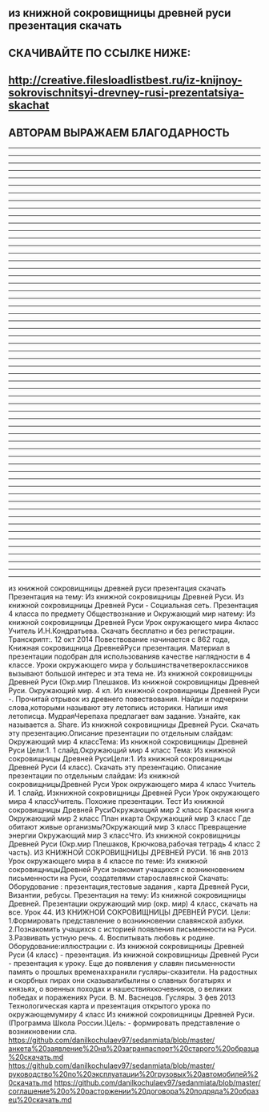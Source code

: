 из книжной сокровищницы древней руси презентация скачать
--------------------------------------------------
СКАЧИВАЙТЕ ПО ССЫЛКЕ НИЖЕ:
--------------------------------------------------
http://creative.filesloadlistbest.ru/iz-knijnoy-sokrovischnitsyi-drevney-rusi-prezentatsiya-skachat
--------------------------------------------------
АВТОРАМ ВЫРАЖАЕМ БЛАГОДАРНОСТЬ
--------------------------------------------------
--------------------------------------------------
--------------------------------------------------
--------------------------------------------------
--------------------------------------------------
--------------------------------------------------
--------------------------------------------------
--------------------------------------------------
--------------------------------------------------
--------------------------------------------------
--------------------------------------------------
--------------------------------------------------
--------------------------------------------------
--------------------------------------------------
--------------------------------------------------
--------------------------------------------------
--------------------------------------------------
--------------------------------------------------
--------------------------------------------------
--------------------------------------------------
--------------------------------------------------
--------------------------------------------------
--------------------------------------------------
--------------------------------------------------
--------------------------------------------------
--------------------------------------------------
--------------------------------------------------
--------------------------------------------------
--------------------------------------------------
--------------------------------------------------
--------------------------------------------------
--------------------------------------------------
--------------------------------------------------
--------------------------------------------------
--------------------------------------------------
--------------------------------------------------
--------------------------------------------------
--------------------------------------------------
--------------------------------------------------
--------------------------------------------------
--------------------------------------------------
--------------------------------------------------
--------------------------------------------------
--------------------------------------------------
--------------------------------------------------
--------------------------------------------------
--------------------------------------------------
--------------------------------------------------
--------------------------------------------------
--------------------------------------------------
--------------------------------------------------
--------------------------------------------------
--------------------------------------------------
--------------------------------------------------
--------------------------------------------------
--------------------------------------------------
--------------------------------------------------
--------------------------------------------------
--------------------------------------------------
из книжной сокровищницы древней руси презентация скачать Презентация на тему: Из книжной сокровищницы Древней Руси. Из книжной сокровищницы Древней Руси - Социальная сеть. Презентация 4 класса по предмету Обществознание и Окружающий мир натему: Из книжной сокровищницы Древней Руси Урок окружающего мира 4класс Учитель И.Н.Кондратьева. Скачать бесплатно и без регистрации. Транскрипт:. 12 окт 2014  Повествование начинается с 862 года, Книжная сокровищница ДревнейРуси  презентация. Материал в презентации подобран для использованияв качестве наглядности в 4 классе. Уроки окружающего мира у большинствачетвероклассников вызывают большой интерес и эта тема не. Из книжной сокровищницы Древней Руси (Окр.мир Плешаков. Из книжной сокровищницы Древней Руси. Окружающий мир. 4 кл. Из книжной сокровищницы Древней Руси -. Прочитай отрывок из древнего повествования. Найди и подчеркни слова,которыми называют эту летопись историки. Напиши имя летописца. МудраяЧерепаха предлагает вам задание. Узнайте, как называется а. Share. Из книжной сокровищницы Древней Руси. Скачать эту презентацию.Описание презентации по отдельным слайдам: Окружающий мир 4 классТема: Из книжной сокровищницы Древней Руси Цели:1. 1 слайд.Окружающий мир 4 класс Тема: Из книжной сокровищницы Древней РусиЦели:1. Из книжной сокровищницы Древней Руси (4 класс). Скачать эту презентацию. Описание презентации по отдельным слайдам: Из книжной сокровищницыДревней Руси Урок окружающего мира 4 класс Учитель И. 1 слайд. Изкнижной сокровищницы Древней Руси Урок окружающего мира 4 классУчитель. Похожие презентации. Тест Из книжной сокровищницы Древней РусиОкружающий мир 2 класс Красная книга Окружающий мир 2 класс План икарта Окружающий мир 3 класс Где обитают живые организмы?Окружающий мир 3 класс Превращение энергии Окружающий мир 3 классЧто. Из книжной сокровищницы Древней Руси (Окр.мир Плешаков, Крючкова,рабочая тетрадь 4 класс 2 часть). ИЗ КНИЖНОЙ СОКРОВИЩНИЦЫ ДРЕВНЕЙ РУСИ. 16 янв 2013  Урок окружающего мира в 4 классе по теме: Из книжной сокровищницыДревней Руси  знакомит учащихся с возникновением письменности на Руси, создателями старославянской  Скачать:  Оборудование : презентация,тестовые задания , карта Древней Руси, Византии, ребусы.
Презентация на тему: Из книжной сокровищницы Древней. Презентации окружающий мир (окр. мир) 4 класс, скачать на все. Урок 44. ИЗ КНИЖНОЙ СОКРОВИЩНИЦЫ ДРЕВНЕЙ РУСИ. Цели: 1.Формировать представление о возникновении славянской азбуки. 2.Познакомить учащихся с историей появления письменности на Руси. 3.Развивать устную речь. 4. Воспитывать любовь к родине. Оборудование:иллюстрации с. Из книжной сокровищницы Древней Руси (4 класс) - презентация. Из книжной сокровищницы Древней Руси - презентация к уроку. Еще до появления у славян письменности память о прошлых временаххранили гусляры-сказители. На радостных и скорбных пирах они сказывалибылины о славных богатырях и князьях, о военных походах и нашествияхкочевников, о великих победах и поражениях Руси. В. М. Васнецов. Гусляры. 3 фев 2013  Технологическая карта и презентация открытого урока по окружающемумиру 4 класс Из книжной сокровищницы Древней Руси. (Программа Школа России.)Цель: - формировать представление о возникновении сла.
https://github.com/danilkochulaev97/sedanmiata/blob/master/анкета%20заявление%20на%20загранпаспорт%20старого%20образца%20скачать.md
https://github.com/danilkochulaev97/sedanmiata/blob/master/руководство%20по%20эксплуатации%20грузовых%20автомобилей%20скачать.md
https://github.com/danilkochulaev97/sedanmiata/blob/master/соглашение%20о%20расторжении%20договора%20подряда%20образец%20скачать.md
